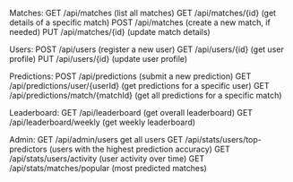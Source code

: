 Matches:
GET /api/matches (list all matches)
GET /api/matches/{id} (get details of a specific match)
POST /api/matches (create a new match, if needed)
PUT /api/matches/{id} (update match details)


Users:
POST /api/users (register a new user)
GET /api/users/{id} (get user profile)
PUT /api/users/{id} (update user profile)


Predictions:
POST /api/predictions (submit a new prediction)
GET /api/predictions/user/{userId} (get predictions for a specific user)
GET /api/predictions/match/{matchId} (get all predictions for a specific match)


Leaderboard:
GET /api/leaderboard (get overall leaderboard)
GET /api/leaderboard/weekly (get weekly leaderboard)

Admin:
GET /api/admin/users get all users
GET /api/stats/users/top-predictors (users with the highest prediction accuracy)
GET /api/stats/users/activity (user activity over time)
GET /api/stats/matches/popular (most predicted matches)


